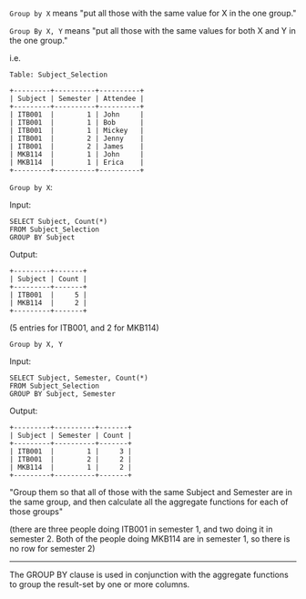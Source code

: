 
`Group by X` means "put all those with the same value for X in the one group."

`Group By X, Y` means "put all those with the same values for both X and Y in the one group."

i.e.

```
Table: Subject_Selection

+---------+----------+----------+
| Subject | Semester | Attendee |
+---------+----------+----------+
| ITB001  |        1 | John     |
| ITB001  |        1 | Bob      |
| ITB001  |        1 | Mickey   |
| ITB001  |        2 | Jenny    |
| ITB001  |        2 | James    |
| MKB114  |        1 | John     |
| MKB114  |        1 | Erica    |
+---------+----------+----------+
```

`Group by X`:

Input: 

```
SELECT Subject, Count(*)
FROM Subject_Selection
GROUP BY Subject
```

Output:

```
+---------+-------+
| Subject | Count |
+---------+-------+
| ITB001  |     5 |
| MKB114  |     2 |
+---------+-------+
```

(5 entries for ITB001, and 2 for MKB114)

`Group by X, Y`

Input:

```
SELECT Subject, Semester, Count(*)
FROM Subject_Selection
GROUP BY Subject, Semester
```

Output:

```
+---------+----------+-------+
| Subject | Semester | Count |
+---------+----------+-------+
| ITB001  |        1 |     3 |
| ITB001  |        2 |     2 |
| MKB114  |        1 |     2 |
+---------+----------+-------+
```

"Group them so that all of those with the same Subject and Semester are in the same group, and then calculate all the aggregate functions for each of those groups"

(there are three people doing ITB001 in semester 1, and two doing it in semester 2. Both of the people doing MKB114 are in semester 1, so there is no row for semester 2)

---

The GROUP BY clause is used in conjunction with the aggregate functions to group the result-set by one or more columns.


